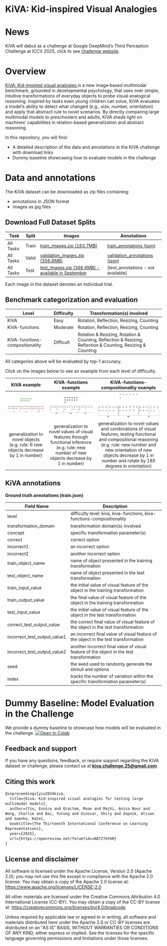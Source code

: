 # KiVA: Kid-inspired Visual Analogies

# News
KiVA will debut as a challenge at Google DeepMind’s Third Perception Challenge at ICCV 2025, click to see [challenge website](https://kiva-challenge.github.io/).

# Overview
[KiVA: Kid-inspired visual analogies ](https://arxiv.org/abs/2407.17773) is a new image‐based multimodal benchmark, grounded in developmental psychology, that uses over simple, intuitive transformations of everyday objects to probe visual analogical reasoning. Inspired by tasks even young children can solve, KiVA evaluates a model’s ability to detect what changed (e.g., size, number, orientation) and apply that abstract rule to novel scenarios. By directly comparing large multimodal models to preschoolers and adults, KiVA sheds light on machines’ capabilities in relation-based generalization and abstract reasoning. 

In this repository, you will find:
* A detailed description of the data and annotations in the KiVA challenge with download links
* Dummy baseline showcasing how to evaluate models in the challenge 

# Data and annotations
The KiVA dataset can be downloaded as zip files containing:
* annotations in JSON format
* images as jpg files

## Download Full Dataset Splits

| Task                      | Split  | Images | Annotations |
|---------------------------|--------|--------|-------------|
| All Tasks                 | Train  |  [train_images.zip (183.7MB)](https://storage.googleapis.com/kiva-challenge/train.zip)      |  [train_annotations (json)](https://storage.googleapis.com/kiva-key/train.json)   |
| All Tasks                 | Valid  |  [validation_images.zip (356.8MB)](https://storage.googleapis.com/kiva-challenge/validation.zip)      |  [validation_annotations (json)](https://storage.googleapis.com/kiva-key/validation.json)    |
| All Tasks                 | Test  |  [test_images.zip (366.6MB) - available in September](https://storage.googleapis.com/kiva-challenge/test.zip)      |  [test_annotations - not available]   |

Each image in the dataset denotes an individual trial.

## Benchmark categorization and evaluation
| Level                          | Difficulty |Transformation(s) involved                |
|--------------------------------|------------|------------------------------------------|
| KiVA                           |   Easy     |Rotation, Reflection, Resizing, Counting  |
| KiVA-functions                 |   Moderate |Rotation, Reflection, Resizing, Counting  |
| KiVA-functions-compositionality|  Difficult |Rotation & Resizing, Rotation & Counting, Reflection & Resizing, Reflection & Counting, Resizing & Counting  |

All categories above will be evaluated by top-1 accuracy.

Click on the images below to see an example from each level of difficulty.

|KiVA example|KiVA-functions example|KiVA-functions-compositionality example|
|:---:|:---:|:---:|
| <img src="images/k.jpg" alt="KiVA Example" width="200" height="auto" style="border-radius: 8px;"> | <img src="images/kf.jpg" alt="KiVA-functions Example" width="200" height="auto" style="border-radius: 8px;"> | <img src="images/kfc.jpg" alt="KiVA-functions-compositionality Example" width="200" height="auto" style="border-radius: 8px;"> |
|generalization to novel objects (e.g. rule: 6 new objects decrease by 1 in number) | generalization to novel values of visual features through functional inference (e.g. rule: new number of new objects decrease by 1 in number) | generalization to novel values and combinations of visual features, testing functional and compositional reasoning (e.g. rule: new number and new orientation of new objects decrease by 1 in number and rotate by 180 degrees in orientation) |
## KiVA annotations

**Ground truth annotations (train.json)**

| Field Name                   | Description                                                                   |
|------------------------------|-------------------------------------------------------------------------------|
| level                        | difficulty level: kiva, kiva-functions, kiva-functions-compositionality       |
| transformation_domain        | transformation domain(s) involved                                             |
| concept                      | specific transformation parameter(s)                                          |
| correct                      | correct option                                                                |
| incorrect1                   | an incorrect option                                                           |
| incorrect2                   | another incorrect option                                                      |
| train_object_name            | name of object presented in the training transformation                       |
| test_object_name             | name of object presented in the test transformation                           |
| train_input_value            | the initial value of visual feature of the object in the training transformation|
| train_output_value           | the final value of visual feature of the object in the training transformation|
| test_input_value             | the initial value of visual feature of the object in the test transformation  |
| correct_test_output_value    | the correct final value of visual feature of the object in the test transformation|
| incorrect_test_output_value1 | an incorrect final value of visual feature of the object in the test transformation|
| incorrect_test_output_value2 | another incorrect final value of visual feature of the object in the test transformation|
| seed                         | the seed used to randomly generate the stimuli and options                    |
| index                        | tracks the number of variation within the specific transformation parameter(s)|

# Dummy Baseline: Model Evaluation in the Challenge

We provide a dummy baseline to showcase how models will be evaluated in the challenge. [![Open In Colab](https://colab.research.google.com/assets/colab-badge.svg)](https://colab.research.google.com/drive/1DSLTYeoUa72eJBKBjGmQcIdMPRpEIonB?usp=sharing) 

## Feedback and support

If you have any questions, feedback, or require support regarding the KiVA dataset or challenge, please contact us at **kiva.challenge.25@gmail.com**.

## Citing this work

```
@inproceedings{yiu2024kiva,
  title={Kiva: Kid-inspired visual analogies for testing large multimodal models},
  author={Yiu, Eunice and Qraitem, Maan and Majhi, Anisa Noor and Wong, Charlie and Bai, Yutong and Ginosar, Shiry and Gopnik, Alison and Saenko, Kate},
  booktitle={The Thirteenth International Conference on Learning Representations},
  year={2025},
  url={https://openreview.net/forum?id=vNATZfmY6R}
}
```
## License and disclaimer

All software is licensed under the Apache License, Version 2.0 (Apache 2.0);
you may not use this file except in compliance with the Apache 2.0 license.
You may obtain a copy of the Apache 2.0 license at:
https://www.apache.org/licenses/LICENSE-2.0

All other materials are licensed under the Creative Commons Attribution 4.0
International License (CC-BY). You may obtain a copy of the CC-BY license at:
https://creativecommons.org/licenses/by/4.0/legalcode

Unless required by applicable law or agreed to in writing, all software and
materials distributed here under the Apache 2.0 or CC-BY licenses are
distributed on an "AS IS" BASIS, WITHOUT WARRANTIES OR CONDITIONS OF ANY KIND,
either express or implied. See the licenses for the specific language governing
permissions and limitations under those licenses.
